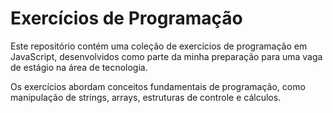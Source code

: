 # Exercícios de Programação

Este repositório contém uma coleção de exercícios de programação em JavaScript, desenvolvidos como parte da minha preparação para uma vaga de estágio na área de tecnologia.

Os exercícios abordam conceitos fundamentais de programação, como manipulação de strings, arrays, estruturas de controle e cálculos.
